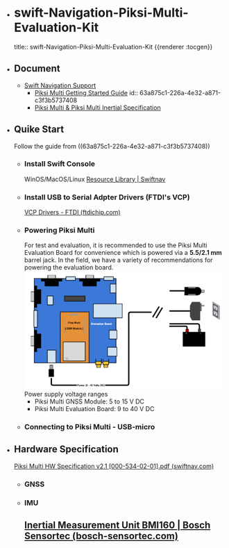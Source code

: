 - # swift-Navigation-Piksi-Multi-Evaluation-Kit
  title:: swift-Navigation-Piksi-Multi-Evaluation-Kit
  {{renderer :tocgen}}
- ## Document
	- [Swift Navigation Support](https://support.swiftnav.com/support/home)
		- [Piksi Multi Getting Started Guide](https://support.swiftnav.com/support/solutions/articles/44001850752-piksi-multi-getting-started-guide)
		  id:: 63a875c1-226a-4e32-a871-c3f3b5737408
		- [Piksi Multi & Piksi Multi Inertial Specification](https://support.swiftnav.com/support/solutions/articles/44001850753-piksi-multi-piksi-multi-inertial-specification)
- ## Quike Start
  Follow the guide from ((63a875c1-226a-4e32-a871-c3f3b5737408))
	- ### Install Swift Console
	  WinOS/MacOS/Linux
	  [Resource Library | Swiftnav](https://www.swiftnav.com/resource-library?filters=no&title=Swift+Console&search=Swift+Console&product=Swift+Console&category=Installer&release=Latest)
	- ### Install USB to Serial Adpter Drivers (FTDI's VCP)
	  [VCP Drivers - FTDI (ftdichip.com)](https://ftdichip.com/drivers/vcp-drivers/)
	- ### Powering Piksi Multi
	  For test and evaluation, it is recommended to use the Piksi Multi Evaluation Board for convenience which is powered via a **5.5/2.1 mm** barrel jack. In the field, we have a variety of recommendations for powering the evaluation board.
	  ![image.png](../assets/image_1671985235122_0.png)
	  Power supply voltage ranges
		- Piksi Multi GNSS Module: 5 to 15 V DC
		- Piksi Multi Evaluation Board: 9 to 40 V DC
	- ### Connecting to Piksi Multi - USB-micro
- ## Hardware Specification
  [Piksi Multi HW Specification v2.1 [000-534-02-01].pdf (swiftnav.com)](https://www.swiftnav.com/resource-files/Piksi%20Multi/v2.1/Specification/Piksi%20Multi%20HW%20Specification%20v2.1%20%5B000-534-02-01%5D.pdf)
	- ### GNSS
	- ### IMU
	  [Inertial Measurement Unit BMI160 | Bosch Sensortec (bosch-sensortec.com)](https://www.bosch-sensortec.com/products/motion-sensors/imus/bmi160/)
		-